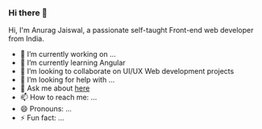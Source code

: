 ### Hi there 👋

<!--
**anurag-jaiswal/anurag-jaiswal** is a ✨ _special_ ✨ repository because its `README.md` (this file) appears on your GitHub profile.
-->

Hi, I'm Anurag Jaiswal, a passionate self-taught Front-end web developer from India.

- 🔭  I’m currently working on ...
- 🌱  I’m currently learning Angular
- 👯  I’m looking to collaborate on UI/UX Web development projects
- 🤔  I’m looking for help with ...
- 💬  Ask me about <a href="https://github.com/anurag-jaiswal/anurag-jaiswal/issues">here</a>
- 📫  How to reach me: ...
- 😄  Pronouns: ...
- ⚡  Fun fact: ...

